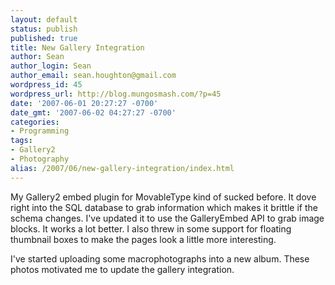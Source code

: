 ```yaml
---
layout: default
status: publish
published: true
title: New Gallery Integration
author: Sean
author_login: Sean
author_email: sean.houghton@gmail.com
wordpress_id: 45
wordpress_url: http://blog.mungosmash.com/?p=45
date: '2007-06-01 20:27:27 -0700'
date_gmt: '2007-06-02 04:27:27 -0700'
categories:
- Programming
tags:
- Gallery2
- Photography
alias: /2007/06/new-gallery-integration/index.html
---
```

My Gallery2 embed plugin for MovableType kind of sucked before.  It dove right into the SQL database to grab information which makes it brittle if the schema changes.  I've updated it to use the GalleryEmbed API to grab image blocks.  It works a lot better.  I also threw in some support for floating thumbnail boxes to make the pages look a little more interesting.

I've started uploading some macrophotographs into a new album.  These photos motivated me to update the gallery integration.

